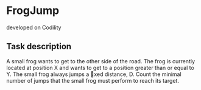 # FrogJump
developed on Codility

## Task description
A small frog wants to get to the other side of the road. The frog is
currently located at position X and wants to get to a position greater than
or equal to Y. The small frog always jumps a 􀀧xed distance, D.
Count the minimal number of jumps that the small frog must perform to
reach its target.
